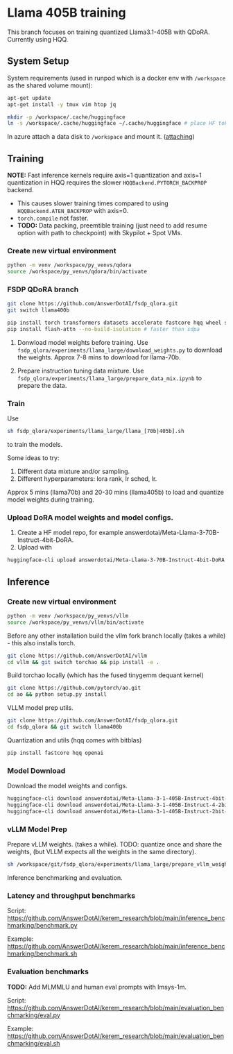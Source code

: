 # Llama 405B training

This branch focuses on training quantized Llama3.1-405B with QDoRA. Currently using HQQ.

## System Setup

System requirements (used in runpod which is a docker env with `/workspace` as the shared volume mount):

```bash
apt-get update
apt-get install -y tmux vim htop jq

mkdir -p /workspace/.cache/huggingface
ln -s /workspace/.cache/huggingface ~/.cache/huggingface # place HF token in /workspace/.cache/huggingface/token
```

In azure attach a data disk to `/workspace` and mount it. ([attaching](https://learn.microsoft.com/en-us/azure/virtual-machines/linux/attach-disk-portal))


## Training


**NOTE:** Fast inference kernels require axis=1 quantization and axis=1 quantization in HQQ requires the slower `HQQBackend.PYTORCH_BACKPROP` backend. 

- This causes slower training times compared to using `HQQBackend.ATEN_BACKPROP` with axis=0.
- `torch.compile` not faster.
- **TODO:** Data packing, preemtible training (just need to add resume option with path to checkpoint) with Skypilot + Spot VMs.

### Create new virtual environment

```bash
python -m venv /workspace/py_venvs/qdora
source /workspace/py_venvs/qdora/bin/activate
```

### FSDP QDoRA branch

```bash
git clone https://github.com/AnswerDotAI/fsdp_qlora.git
git switch llama400b

pip install torch transformers datasets accelerate fastcore hqq wheel setuptools
pip install flash-attn --no-build-isolation # faster than sdpa
```

1. Donwload model weights before training. Use `fsdp_qlora/experiments/llama_large/download_weights.py` to download the weights. Approx 7-8 mins to download for llama-70b.

2. Prepare instruction tuning data mixture. Use `fsdp_qlora/experiments/llama_large/prepare_data_mix.ipynb` to prepare the data.

### Train

Use 

```bash
sh fsdp_qlora/experiments/llama_large/llama_[70b|405b].sh
```

to train the models.

Some ideas to try:

1. Different data mixture and/or sampling.
2. Different hyperparameters: lora rank, lr sched, lr.

Approx 5 mins (llama70b) and 20-30 mins (llama405b) to load and quantize model weights during training.


### Upload DoRA model weights and model configs.

1. Create a HF model repo, for example answerdotai/Meta-Llama-3-70B-Instruct-4bit-DoRA.
2. Upload with 

```bash
huggingface-cli upload answerdotai/Meta-Llama-3-70B-Instruct-4bit-DoRA llama-3-70b-instruct-hqq-4bit/
```


## Inference

### Create new virtual environment

```bash
python -m venv /workspace/py_venvs/vllm
source /workspace/py_venvs/vllm/bin/activate
```

Before any other installation build the vllm fork branch locally (takes a while) - this also installs torch.

```bash
git clone https://github.com/AnswerDotAI/vllm
cd vllm && git switch torchao && pip install -e .
```

Build torchao locally (which has the fused tinygemm dequant kernel)

```bash
git clone https://github.com/pytorch/ao.git
cd ao && python setup.py install
```

VLLM model prep utils.

```bash
git clone https://github.com/AnswerDotAI/fsdp_qlora.git
cd fsdp_qlora && git switch llama400b
```

Quantization and utils (hqq comes with bitblas)

```bash
pip install fastcore hqq openai
```

### Model Download

Download the model weights and configs.

```bash
huggingface-cli download answerdotai/Meta-Llama-3-1-405B-Instruct-4bit-DoRA --local-dir ./Meta-Llama-3-1-405B-Instruct-4bit-DoRA
huggingface-cli download answerdotai/Meta-Llama-3-1-405B-Instruct-4-2bit-DoRA --local-dir ./Meta-Llama-3-1-405B-Instruct-4-2bit-DoRA
huggingface-cli download answerdotai/Meta-Llama-3-1-405B-Instruct-2bit-DoRA --local-dir ./Meta-Llama-3-1-405B-Instruct-2bit-DoRA
```

### vLLM Model Prep

Prepare vLLM weights. (takes a while). TODO: quantize once and share the weights, (but VLLM expects all the weights in the same directory).

```bash
sh /workspace/git/fsdp_qlora/experiments/llama_large/prepare_vllm_weights.sh
```

Inference benchmarking and evaluation.

### Latency and throughput benchmarks

Script: https://github.com/AnswerDotAI/kerem_research/blob/main/inference_benchmarking/benchmark.py

Example: https://github.com/AnswerDotAI/kerem_research/blob/main/inference_benchmarking/benchmark.sh


### Evaluation benchmarks

**TODO:** Add MLMMLU and human eval prompts with lmsys-1m.

Script: https://github.com/AnswerDotAI/kerem_research/blob/main/evaluation_benchmarking/eval.py

Example: https://github.com/AnswerDotAI/kerem_research/blob/main/evaluation_benchmarking/eval.sh

